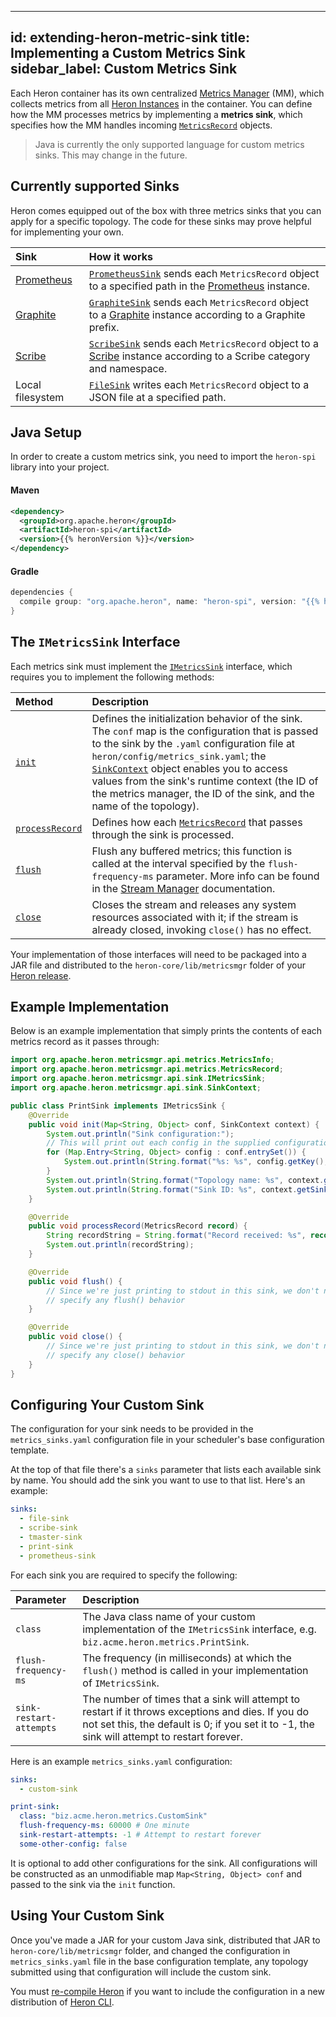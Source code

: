 <!--
    Licensed to the Apache Software Foundation (ASF) under one
    or more contributor license agreements.  See the NOTICE file
    distributed with this work for additional information
    regarding copyright ownership.  The ASF licenses this file
    to you under the Apache License, Version 2.0 (the
    "License"); you may not use this file except in compliance
    with the License.  You may obtain a copy of the License at

      http://www.apache.org/licenses/LICENSE-2.0

    Unless required by applicable law or agreed to in writing,
    software distributed under the License is distributed on an
    "AS IS" BASIS, WITHOUT WARRANTIES OR CONDITIONS OF ANY
    KIND, either express or implied.  See the License for the
    specific language governing permissions and limitations
    under the License.
-->
---
id: extending-heron-metric-sink
title: Implementing a Custom Metrics Sink
sidebar_label: Custom Metrics Sink
---

Each Heron container has its own centralized [Metrics
Manager](heron-architecture#metrics-manager) (MM), which collects
metrics from all [Heron Instances](heron-architecture#heron-instance) in
the container. You can define how the MM processes metrics by implementing a
**metrics sink**, which specifies how the MM handles incoming
[`MetricsRecord`](/api/org/apache/heron/spi/metricsmgr/metrics/MetricsRecord.html)
objects.

> Java is currently the only supported language for custom metrics sinks. This may change in the future.

## Currently supported Sinks

Heron comes equipped out of the box with three metrics sinks that you can apply
for a specific topology. The code for these sinks may prove helpful for
implementing your own.

Sink | How it works
:----|:------------
[Prometheus](observability-prometheus) | [`PrometheusSink`](/api/org/apache/heron/metricsmgr/sink/PrometheusSink.html) sends each `MetricsRecord` object to a specified path in the [Prometheus](https://prometheus.io) instance.
[Graphite](observability-graphite) | [`GraphiteSink`](/api/org/apache/heron/metricsmgr/sink/GraphiteSink.html) sends each `MetricsRecord` object to a [Graphite](http://graphite.wikidot.com/) instance according to a Graphite prefix.
[Scribe](observability-scribe) | [`ScribeSink`](/api/org/apache/heron/metricsmgr/sink/ScribeSink.html) sends each `MetricsRecord` object to a [Scribe](https://github.com/facebookarchive/scribe) instance according to a Scribe category and namespace.
Local filesystem | [`FileSink`](/api/org/apache/heron/metricsmgr/sink/FileSink.html) writes each `MetricsRecord` object to a JSON file at a specified path.

## Java Setup

In order to create a custom metrics sink, you need to import the `heron-spi`
library into your project.

#### Maven

```xml
<dependency>
  <groupId>org.apache.heron</groupId>
  <artifactId>heron-spi</artifactId>
  <version>{{% heronVersion %}}</version>
</dependency>
```

#### Gradle

```groovy
dependencies {
  compile group: "org.apache.heron", name: "heron-spi", version: "{{% heronVersion %}}"
}
```

## The `IMetricsSink` Interface

Each metrics sink must implement the
[`IMetricsSink`](/api/org/apache/heron/spi/metricsmgr/sink/IMetricsSink.html)
interface, which requires you to implement the following methods:

Method | Description
:------|:-----------
[`init`](/api/org/apache/heron/spi/metricsmgr/sink/IMetricsSink.html#init-java.util.Map-org.apache.heron.spi.metricsmgr.sink.SinkContext-) | Defines the initialization behavior of the sink. The `conf` map is the configuration that is passed to the sink by the `.yaml` configuration file at `heron/config/metrics_sink.yaml`; the [`SinkContext`](/api/org/apache/heron/spi/metricsmgr/sink/SinkContext.html) object enables you to access values from the sink's runtime context (the ID of the metrics manager, the ID of the sink, and the name of the topology).
[`processRecord`](/api/org/apache/heron/spi/metricsmgr/sink/IMetricsSink.html#processRecord-org.apache.heron.spi.metricsmgr.metrics.MetricsRecord-) | Defines how each [`MetricsRecord`](/api/org/apache/heron/spi/metricsmgr/metrics/MetricsRecord.html) that passes through the sink is processed.
[`flush`](/api/org/apache/heron/spi/metricsmgr/sink/IMetricsSink.html#flush--) | Flush any buffered metrics; this function is called at the interval specified by the `flush-frequency-ms` parameter. More info can be found in the [Stream Manager](../../concepts/architecture#stream-manager) documentation.
[`close`](/api/org/apache/heron/spi/metricsmgr/sink/IMetricsSink.html#close--) | Closes the stream and releases any system resources associated with it; if the stream is already closed, invoking `close()` has no effect.

Your implementation of those interfaces will need to be packaged into a JAR file
and distributed to the `heron-core/lib/metricsmgr` folder of your [Heron
release](compiling-overview).

## Example Implementation

Below is an example implementation that simply prints the contents of each
metrics record as it passes through:

```java
import org.apache.heron.metricsmgr.api.metrics.MetricsInfo;
import org.apache.heron.metricsmgr.api.metrics.MetricsRecord;
import org.apache.heron.metricsmgr.api.sink.IMetricsSink;
import org.apache.heron.metricsmgr.api.sink.SinkContext;

public class PrintSink implements IMetricsSink {
    @Override
    public void init(Map<String, Object> conf, SinkContext context) {
        System.out.println("Sink configuration:");
        // This will print out each config in the supplied configuration
        for (Map.Entry<String, Object> config : conf.entrySet()) {
            System.out.println(String.format("%s: %s", config.getKey(), config.getValue());
        }
        System.out.println(String.format("Topology name: %s", context.getTopologyName());
        System.out.println(String.format("Sink ID: %s", context.getSinkId()));
    }

    @Override
    public void processRecord(MetricsRecord record) {
        String recordString = String.format("Record received: %s", record.toString());
        System.out.println(recordString);
    }

    @Override
    public void flush() {
        // Since we're just printing to stdout in this sink, we don't need to
        // specify any flush() behavior
    }

    @Override
    public void close() {
        // Since we're just printing to stdout in this sink, we don't need to
        // specify any close() behavior
    }
}
```

## Configuring Your Custom Sink

The configuration for your sink needs to be provided in the
`metrics_sinks.yaml` configuration file in your scheduler's base configuration template.

At the top of that file there's a `sinks` parameter that lists each available
sink by name. You should add the sink you want to use to that list. Here's an example:

```yaml
sinks:
  - file-sink
  - scribe-sink
  - tmaster-sink
  - print-sink
  - prometheus-sink
```

For each sink you are required to specify the following:

Parameter | Description
:---------|:-----------
`class` | The Java class name of your custom implementation of the `IMetricsSink` interface, e.g. `biz.acme.heron.metrics.PrintSink`.
`flush-frequency-ms` | The frequency (in milliseconds) at which the `flush()` method is called in your implementation of `IMetricsSink`.
`sink-restart-attempts` | The number of times that a sink will attempt to restart if it throws exceptions and dies. If you do not set this, the default is 0; if you set it to -1, the sink will attempt to restart forever.

Here is an example `metrics_sinks.yaml` configuration:

```yaml
sinks:
  - custom-sink

print-sink:
  class: "biz.acme.heron.metrics.CustomSink"
  flush-frequency-ms: 60000 # One minute
  sink-restart-attempts: -1 # Attempt to restart forever
  some-other-config: false
```

It is optional to add other configurations for the sink. All configurations will be constructed
as an unmodifiable map `Map<String, Object> conf` and passed to the sink via the `init` function.

## Using Your Custom Sink

Once you've made a JAR for your custom Java sink, distributed that JAR to
`heron-core/lib/metricsmgr` folder, and changed the configuration in
`metrics_sinks.yaml` file in the base configuration template, any topology submitted using that configuration will include the custom sink.

You must [re-compile
Heron](compiling-overview) if you want to include the configuration in a new distribution of [Heron CLI](user-manuals-heron-cli).

